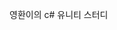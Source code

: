 
영환이의 c# 유니티 스터디 
          
          
          
          
          
          
          
         
         
